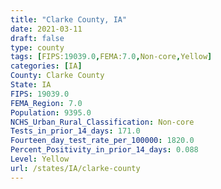```yaml
---
title: "Clarke County, IA"
date: 2021-03-11
draft: false
type: county
tags: [FIPS:19039.0,FEMA:7.0,Non-core,Yellow]
categories: [IA]
County: Clarke County
State: IA
FIPS: 19039.0
FEMA_Region: 7.0
Population: 9395.0
NCHS_Urban_Rural_Classification: Non-core
Tests_in_prior_14_days: 171.0
Fourteen_day_test_rate_per_100000: 1820.0
Percent_Positivity_in_prior_14_days: 0.088
Level: Yellow
url: /states/IA/clarke-county
---
```



